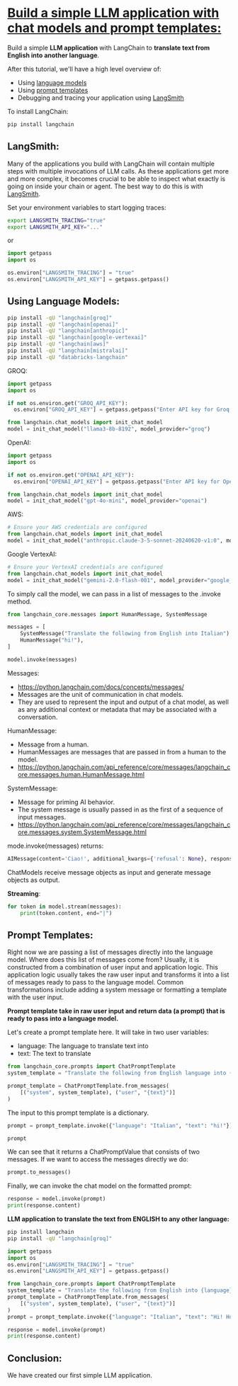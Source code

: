 # [Build a simple LLM application with chat models and prompt templates:](https://python.langchain.com/docs/tutorials/llm_chain/)

Build a simple **LLM application** with LangChain to **translate text from English into another language**.

After this tutorial, we'll have a high level overview of:
- Using [language models](https://python.langchain.com/docs/concepts/chat_models/)
- Using [prompt templates](https://python.langchain.com/docs/concepts/prompt_templates/)
- Debugging and tracing your application using [LangSmith](https://docs.smith.langchain.com/)

To install LangChain:
```bash
pip install langchain
```

## LangSmith:
Many of the applications you build with LangChain will contain multiple steps with multiple invocations of LLM calls.
As these applications get more and more complex, it becomes crucial to be able to inspect what exactly is going on inside your chain or agent.
The best way to do this is with [LangSmith](https://smith.langchain.com/).

Set your environment variables to start logging traces:
```bash
export LANGSMITH_TRACING="true"
export LANGSMITH_API_KEY="..."
```
or
```python
import getpass
import os

os.environ["LANGSMITH_TRACING"] = "true"
os.environ["LANGSMITH_API_KEY"] = getpass.getpass()
```

## Using Language Models:
```bash
pip install -qU "langchain[groq]"
pip install -qU "langchain[openai]"
pip install -qU "langchain[anthropic]"
pip install -qU "langchain[google-vertexai]"
pip install -qU "langchain[aws]"
pip install -qU "langchain[mistralai]"
pip install -qU "databricks-langchain"
```

GROQ:
```python
import getpass
import os

if not os.environ.get("GROQ_API_KEY"):
  os.environ["GROQ_API_KEY"] = getpass.getpass("Enter API key for Groq: ")

from langchain.chat_models import init_chat_model
model = init_chat_model("llama3-8b-8192", model_provider="groq")
```

OpenAI:
```python
import getpass
import os

if not os.environ.get("OPENAI_API_KEY"):
  os.environ["OPENAI_API_KEY"] = getpass.getpass("Enter API key for OpenAI: ")

from langchain.chat_models import init_chat_model
model = init_chat_model("gpt-4o-mini", model_provider="openai")
```

AWS:
```python
# Ensure your AWS credentials are configured
from langchain.chat_models import init_chat_model
model = init_chat_model("anthropic.claude-3-5-sonnet-20240620-v1:0", model_provider="bedrock_converse")
```

Google VertexAI:
```python
# Ensure your VertexAI credentials are configured
from langchain.chat_models import init_chat_model
model = init_chat_model("gemini-2.0-flash-001", model_provider="google_vertexai")
```

To simply call the model, we can pass in a list of messages to the .invoke method.
```python
from langchain_core.messages import HumanMessage, SystemMessage

messages = [
    SystemMessage("Translate the following from English into Italian"),
    HumanMessage("hi!"),
]

model.invoke(messages)
```

Messages:
- https://python.langchain.com/docs/concepts/messages/
- Messages are the unit of communication in chat models.
- They are used to represent the input and output of a chat model, as well as any additional context or metadata that may be associated with a conversation.

HumanMessage:
- Message from a human.
- HumanMessages are messages that are passed in from a human to the model.
- https://python.langchain.com/api_reference/core/messages/langchain_core.messages.human.HumanMessage.html

SystemMessage:
- Message for priming AI behavior.
- The system message is usually passed in as the first of a sequence of input messages.
- https://python.langchain.com/api_reference/core/messages/langchain_core.messages.system.SystemMessage.html

mode.invoke(messages) returns:
```python
AIMessage(content='Ciao!', additional_kwargs={'refusal': None}, response_metadata={'token_usage': {'completion_tokens': 3, 'prompt_tokens': 20, 'total_tokens': 23, 'completion_tokens_details': {'accepted_prediction_tokens': 0, 'audio_tokens': 0, 'reasoning_tokens': 0, 'rejected_prediction_tokens': 0}, 'prompt_tokens_details': {'audio_tokens': 0, 'cached_tokens': 0}}, 'model_name': 'gpt-4o-mini-2024-07-18', 'system_fingerprint': 'fp_0705bf87c0', 'finish_reason': 'stop', 'logprobs': None}, id='run-32654a56-627c-40e1-a141-ad9350bbfd3e-0', usage_metadata={'input_tokens': 20, 'output_tokens': 3, 'total_tokens': 23, 'input_token_details': {'audio': 0, 'cache_read': 0}, 'output_token_details': {'audio': 0, 'reasoning': 0}})
```
ChatModels receive message objects as input and generate message objects as output.


**Streaming**:
```python
for token in model.stream(messages):
    print(token.content, end="|")
```


## Prompt Templates:
Right now we are passing a list of messages directly into the language model. Where does this list of messages come from? Usually, it is constructed from a combination of user input and application logic. This application logic usually takes the raw user input and transforms it into a list of messages ready to pass to the language model. Common transformations include adding a system message or formatting a template with the user input.

**Prompt template take in raw user input and return data (a prompt) that is ready to pass into a language model.**

Let's create a prompt template here. It will take in two user variables:
- language: The language to translate text into
- text: The text to translate

```python
from langchain_core.prompts import ChatPromptTemplate
system_template = "Translate the following from English language into {language} language"

prompt_template = ChatPromptTemplate.from_messages(
    [("system", system_template), ("user", "{text}")]
)
```

The input to this prompt template is a dictionary.
```python
prompt = prompt_template.invoke({"language": "Italian", "text": "hi!"})

prompt
```
We can see that it returns a ChatPromptValue that consists of two messages. If we want to access the messages directly we do:
```python
prompt.to_messages()
```

Finally, we can invoke the chat model on the formatted prompt:
```python
response = model.invoke(prompt)
print(response.content)
```

**LLM application to translate the text from ENGLISH to any other language:**
```bash
pip install langchain
pip install -qU "langchain[groq]"
```

```python
import getpass
import os
os.environ["LANGSMITH_TRACING"] = "true"
os.environ["LANGSMITH_API_KEY"] = getpass.getpass()

from langchain_core.prompts import ChatPromptTemplate
system_template = "Translate the following from English into {language}"
prompt_template = ChatPromptTemplate.from_messages(
    [("system", system_template), ("user", "{text}")]
)
prompt = prompt_template.invoke({"language": "Italian", "text": "Hi! How are you?"})

response = model.invoke(prompt)
print(response.content)
```


## Conclusion:
We have created our first simple LLM application.